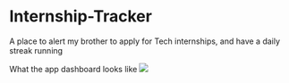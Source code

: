# Internship-Tracker
A place to alert my brother to apply for Tech internships, and have a daily streak running

What the app dashboard looks like
<img src="images/app_dashboard.png">
